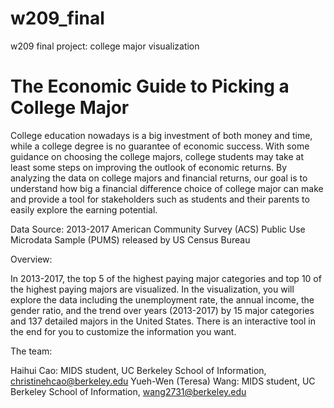 # w209_final
w209 final project: college major visualization

# The Economic Guide to Picking a College Major

College education nowadays is a big investment of both money and time, while a college degree is no guarantee of economic success. With some guidance on choosing the college majors, college students may take at least some steps on improving the outlook of economic returns. By analyzing the data on college majors and financial returns, our goal is to understand how big a financial difference choice of college major can make and provide a tool for stakeholders such as students and their parents to easily explore the earning potential.

Data Source: 2013-2017 American Community Survey (ACS) Public Use Microdata Sample (PUMS) released by US Census Bureau

Overview:

In 2013-2017, the top 5 of the highest paying major categories and top 10 of the highest paying majors are visualized. In the visualization, you will explore the data including the unemployment rate, the annual income, the gender ratio, and the trend over years (2013-2017) by 15 major categories and 137 detailed majors in the United States. There is an interactive tool in the end for you to customize the information you want.

The team:

Haihui Cao: MIDS student, UC Berkeley School of Information, christinehcao@berkeley.edu
Yueh-Wen (Teresa) Wang: MIDS student, UC Berkeley School of Information, wang2731@berkeley.edu
